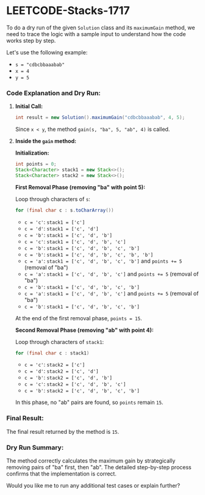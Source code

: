 # LEETCODE-Stacks-1717
To do a dry run of the given `Solution` class and its `maximumGain` method, we need to trace the logic with a sample input to understand how the code works step by step. 

Let's use the following example:

- `s = "cdbcbbaaabab"`
- `x = 4`
- `y = 5`

### Code Explanation and Dry Run:

1. **Initial Call:**
   ```java
   int result = new Solution().maximumGain("cdbcbbaaabab", 4, 5);
   ```
   Since `x < y`, the method `gain(s, "ba", 5, "ab", 4)` is called.

2. **Inside the `gain` method:**

   **Initialization:**
   ```java
   int points = 0;
   Stack<Character> stack1 = new Stack<>();
   Stack<Character> stack2 = new Stack<>();
   ```

   **First Removal Phase (removing "ba" with point 5):**

   Loop through characters of `s`:
   ```java
   for (final char c : s.toCharArray())
   ```
   - `c = 'c'`: `stack1 = ['c']`
   - `c = 'd'`: `stack1 = ['c', 'd']`
   - `c = 'b'`: `stack1 = ['c', 'd', 'b']`
   - `c = 'c'`: `stack1 = ['c', 'd', 'b', 'c']`
   - `c = 'b'`: `stack1 = ['c', 'd', 'b', 'c', 'b']`
   - `c = 'b'`: `stack1 = ['c', 'd', 'b', 'c', 'b', 'b']`
   - `c = 'a'`: `stack1 = ['c', 'd', 'b', 'c', 'b']` and `points += 5` (removal of "ba")
   - `c = 'a'`: `stack1 = ['c', 'd', 'b', 'c']` and `points += 5` (removal of "ba")
   - `c = 'b'`: `stack1 = ['c', 'd', 'b', 'c', 'b']`
   - `c = 'a'`: `stack1 = ['c', 'd', 'b', 'c']` and `points += 5` (removal of "ba")
   - `c = 'b'`: `stack1 = ['c', 'd', 'b', 'c', 'b']`

   At the end of the first removal phase, `points = 15`.

   **Second Removal Phase (removing "ab" with point 4):**

   Loop through characters of `stack1`:
   ```java
   for (final char c : stack1)
   ```
   - `c = 'c'`: `stack2 = ['c']`
   - `c = 'd'`: `stack2 = ['c', 'd']`
   - `c = 'b'`: `stack2 = ['c', 'd', 'b']`
   - `c = 'c'`: `stack2 = ['c', 'd', 'b', 'c']`
   - `c = 'b'`: `stack2 = ['c', 'd', 'b', 'c', 'b']`

   In this phase, no "ab" pairs are found, so `points` remain `15`.

### Final Result:

The final result returned by the method is `15`.

### Dry Run Summary:
The method correctly calculates the maximum gain by strategically removing pairs of "ba" first, then "ab". The detailed step-by-step process confirms that the implementation is correct.

Would you like me to run any additional test cases or explain further?
